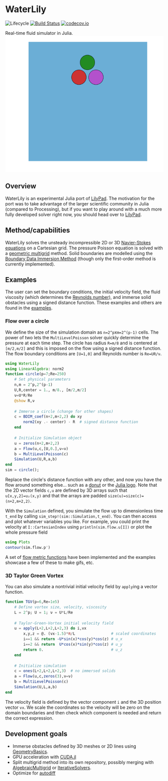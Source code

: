# WaterLily

![Lifecycle](https://img.shields.io/badge/lifecycle-experimental-orange.svg)<!--
![Lifecycle](https://img.shields.io/badge/lifecycle-maturing-blue.svg)
![Lifecycle](https://img.shields.io/badge/lifecycle-stable-green.svg)
![Lifecycle](https://img.shields.io/badge/lifecycle-retired-orange.svg)
![Lifecycle](https://img.shields.io/badge/lifecycle-archived-red.svg)
![Lifecycle](https://img.shields.io/badge/lifecycle-dormant-blue.svg) -->
[![Build Status](https://travis-ci.com/gabrielweymouth/WaterLily.jl.svg?branch=master)](https://travis-ci.com/gabrielweymouth/WaterLily.jl)
[![codecov.io](http://codecov.io/github/gabrielweymouth/WaterLily.jl/coverage.svg?branch=master)](http://codecov.io/github/gabrielweymouth/WaterLily.jl?branch=master)
<!--
[![Documentation](https://img.shields.io/badge/docs-stable-blue.svg)](https://gabrielweymouth.github.io/WaterLily.jl/stable)
[![Documentation](https://img.shields.io/badge/docs-master-blue.svg)](https://gabrielweymouth.github.io/WaterLily.jl/dev)
-->

Real-time fluid simulator in Julia.
![Julia flow](examples/julia.gif)

## Overview

WaterLily is an experimental Julia port of [LilyPad](https://github.com/weymouth/lily-pad). The motivation for the port was to take advantage of the larger scientific community in Julia (compared to Processing), but if you want to play around with a much more fully developed solver right now, you should head over to [LilyPad](https://github.com/weymouth/lily-pad).

## Method/capabilities

WaterLily solves the unsteady incompressible 2D or 3D [Navier-Stokes equations](https://en.wikipedia.org/wiki/Navier%E2%80%93Stokes_equations) on a Cartesian grid. The pressure Poisson equation is solved with a [geometric multigrid](https://en.wikipedia.org/wiki/Multigrid_method) method. Solid boundaries are modelled using the [Boundary Data Immersion Method](https://eprints.soton.ac.uk/369635/) (though only the first-order method is currently implemented).

## Examples

The user can set the boundary conditions, the initial velocity field, the fluid viscosity (which determines the [Reynolds number](https://en.wikipedia.org/wiki/Reynolds_number)), and immerse solid obstacles using a signed distance function. These examples and others are found in the [examples](examples).

### Flow over a circle
We define the size of the simulation domain as `n=2^p`x`m=2^(p-1)` cells. The power of two lets the `MultiLevelPoisson` solver quickly determine the pressure at each time step. The circle has radius `R=m/8` and is centered at `[m/2,m/2]` and this is imposed on the flow using a signed distance function. The flow boundary conditions are `[U=1,0]` and Reynolds number is `Re=UR/ν`. 
```julia
using WaterLily
using LinearAlgebra: norm2
function circle(p=7;Re=250)
    # Set physical parameters
    n,m = 2^p,2^(p-1)
    U,R,center = 1., m/8., [m/2,m/2]
    ν=U*R/Re
    @show R,ν

    # Immerse a circle (change for other shapes)
    c = BDIM_coef(n+2,m+2,2) do xy
        norm2(xy .- center) - R  # signed distance function
    end

    # Initialize Simulation object
    u = zeros(n+2,m+2,2)
    a = Flow(u,c,[U,0.],ν=ν)
    b = MultiLevelPoisson(c)
    Simulation(U,R,a,b)
end
sim = circle();
```
Replace the circle's distance function with any other, and now you have the flow around something else... such as a [donut](ThreeD_donut.jl) or the [Julia logo](TwoD_Julia.jl). Note that the 2D vector fields `c,u` are defined by 3D arrays such that `u[x,y,2]=u₂(x,y)` and that the arrays are padded `size(u)=size(c)=(n+2,m+2,2)`.

With the `Simulation` defined, you simulate the flow up to dimensionless time `t_end` by calling `sim_step!(sim::Simulation,t_end)`. You can then access and plot whatever variables you like. For example, you could print the velocity at `I::CartesianIndex` using `println(sim.flow.u[I])` or plot the whole pressure field
```julia
using Plots
contour(sim.flow.p')
```
A set of [flow metric functions](src/Metrics.jl) have been implemented and the examples showcase a few of these to make gifs, etc.

### 3D Taylor Green Vortex
You can also simulate a nontrivial initial velocity field by `apply`ing a vector function.
```julia
function TGV(p=6,Re=1e5)
    # Define vortex size, velocity, viscosity
    L = 2^p; U = 1; ν = U*L/Re

    # Taylor-Green-Vortex initial velocity field
    u = apply(L+2,L+2,L+2,3) do i,vx
        x,y,z = @. (vx-1.5)*π/L                # scaled coordinates
        i==1 && return -U*sin(x)*cos(y)*cos(z) # u_x
        i==2 && return  U*cos(x)*sin(y)*cos(z) # u_y
        return 0.                              # u_z
    end

    # Initialize simulation
    c = ones(L+2,L+2,L+2,3)  # no immersed solids
    a = Flow(u,c,zeros(3),ν=ν)
    b = MultiLevelPoisson(c)
    Simulation(U,L,a,b)
end
```
The velocity field is defined by the vector component `i` and the 3D position vector `vx`. We scale the coordinates so the velocity will be zero on the domain boundaries and then check which component is needed and return the correct expression.

## Development goals
 - Immerse obstacles defined by 3D meshes or 2D lines using [GeometryBasics](https://github.com/JuliaGeometry/GeometryBasics.jl).
 - GPU acceleration with [CUDA.jl](https://github.com/JuliaGPU/CUDA.jl)
 - Split multigrid method into its own repository, possibly merging with [AlgebraicMultigrid](https://github.com/JuliaLinearAlgebra/AlgebraicMultigrid.jl) or [IterativeSolvers](https://github.com/JuliaMath/IterativeSolvers.jl).
 - Optimize for [autodiff](https://github.com/JuliaDiff/)
